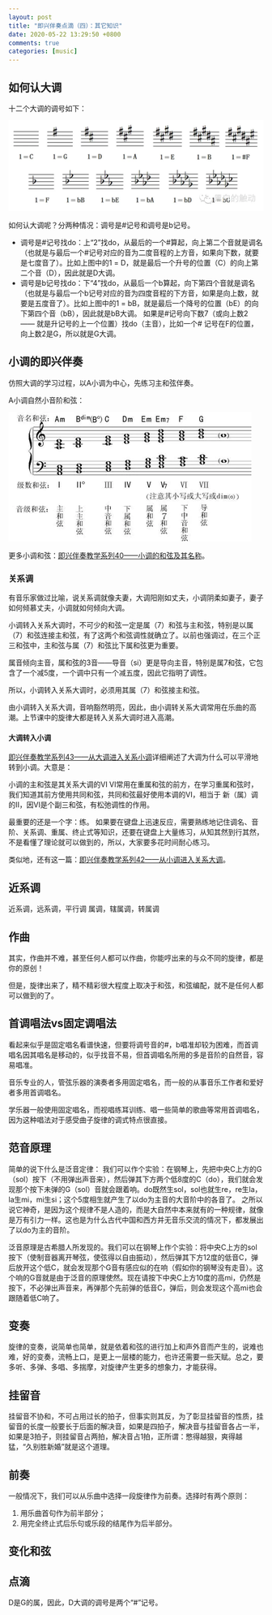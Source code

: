 ```yaml
---
layout: post
title: "即兴伴奏点滴（四）：其它知识"
date: 2020-05-22 13:29:50 +0800
comments: true
categories: [music]
---
```



<!-- more -->

## 如何认大调
十二个大调的调号如下：

![十二个大调调号](/images/十二个大调调号.webp)

如何认大调呢？分两种情况：调号是#记号和调号是b记号。

* 调号是#记号找do：上“2”找do，从最后的一个#算起，向上第二个音就是调名（也就是与最后一个#记号对应的音为二度音程的上方音，如果向下数，就要是七度音了）。比如上图中的1 = D，就是最后一个升号的位置（C）的向上第二个音（D），因此就是D大调。
* 调号是b记号找do：下“4”找do，从最后一个b算起，向下第四个音就是调名（也就是与最后一个b记号对应的音为四度音程的下方音，如果是向上数，就要是五度音了）。比如上图中的1 = bB，就是最后一个降号的位置（bE）的向下第四个音（bB），因此就是bB大调。
如果是#记号向下数7（或向上数2 —— 就是升记号的上一个位置）找do（主音），比如一个# 记号在F的位置，向上数2是G，所以就是G大调。

## 小调的即兴伴奏

仿照大调的学习过程，以A小调为中心，先练习主和弦伴奏。

A小调自然小音阶和弦：

![A小调自然小音阶和弦](/images/A小调自然小音阶和弦.webp)

更多小调和弦：[即兴伴奏教学系列40——小调的和弦及其名称](https://www.douban.com/note/717496014/)。

### 关系调

有音乐家做过比喻，说关系调就像夫妻，大调阳刚如丈夫，小调阴柔如妻子，妻子如何倾慕丈夫，小调就如何倾向大调。

小调转入关系大调时，不可少的和弦一定是属（7）和弦与主和弦，特别是以属（7）和弦连接主和弦，有了这两个和弦调性就确立了。以前也强调过，在三个正三和弦中，主和弦与属（7）和弦比下属和弦更为重要。

属音倾向主音，属和弦的3音——导音（si）更是导向主音，特别是属7和弦，它包含了一个减5度，一个调中只有一个减五度，因此它指明了调性。

所以，小调转入关系大调时，必须用其属（7）和弦接主和弦。

由小调转入关系大调，音响豁然明亮，因此，由小调转关系大调常用在乐曲的高潮。上节课中的旋律大都是转入关系大调时进入高潮。

#### 大调转入小调
[即兴伴奏教学系列43——从大调进入关系小调](https://www.jianshu.com/p/[slug]?slug=d4c1fb4b47b3)详细阐述了大调为什么可以平滑地转到小调。大意是：

小调的主和弦是其关系大调的VI
VI常用在重属和弦的前方，在学习重属和弦时，我们知道其前方使用共同和弦，共同和弦最好使用本调的VI，相当于 新（属）调的II，因VI是个副三和弦，有松弛调性的作用。

最重要的还是一个字：练。
如果要在键盘上迅速反应，需要熟练地记住调名、音阶、关系调、重属、终止式等知识，还要在键盘上大量练习，从知其然到行其然，不是看懂了理论就可以做到的，所以，大家要多花时间耐心练习。

类似地，还有这一篇：[即兴伴奏教学系列42——从小调进入关系大调](https://www.douban.com/note/721683927/)。

## 近系调

近系调，远系调，平行调
属调，辖属调，转属调

## 作曲

其实，作曲并不难，甚至任何人都可以作曲，你能哼出来的与众不同的旋律，都是你的原创！

但是，旋律出来了，精不精彩很大程度上取决于和弦，和弦编配，就不是任何人都可以做到的了。

## 首调唱法vs固定调唱法
看起来似乎是固定唱名看谱快速，但要将调号音的#，b唱准却较为困难，而首调唱名因其唱名是移动的，似乎找音不易，但首调唱名所用的多是音阶的自然音，容易唱准。

音乐专业的人，管弦乐器的演奏者多用固定唱名，而一般的从事音乐工作者和爱好者多用首调唱名。

学乐器一般使用固定唱名，而视唱练耳训练、唱一些简单的歌曲等常用首调唱名，因为这种唱法对于感受曲子旋律的调式特点很直接。

## 范音原理
简单的说下什么是泛音定律：
我们可以作个实验：在钢琴上，先把中央C上方的G（sol）按下（不用弹出声音来），然后弹其下方两个低8度的C（do），我们就会发现那个按下未弹的G（sol）音就会跟着响。do既然生sol，sol也就生re，re生la，la生mi，mi生si；这个5度相生就产生了以do为主音的大音阶中的各音了。
之所以说它神奇，是因为这个规律不是人造的，而是大自然中本来就有的一种规律，就像是万有引力一样。这也是为什么古代中国和西方并无音乐交流的情况下，都发展出了以do为主的音阶。

泛音原理是古希腊人所发现的。我们可以在钢琴上作个实验：将中央C上方的sol按下（使制音器离开琴弦，使弦得以自由振动），然后弹其下方12度的低音C，弹后放开这个低C，就会发现那个G音有感应似的在响（假如你的钢琴没有走音）。这个响的G音就是由于泛音的原理使然。现在请按下中央C上方10度的高mi，仍然是按下，不必弹出声音来，再弹那个先前弹的低音C，弹后，则会发现这个高mi也会跟随着低C响了。



## 变奏
旋律的变奏，说简单也简单，就是依着和弦的进行加上和声外音而产生的，说难也难，好的变奏，流畅上口，是更上一层楼的能力，也许还需要一些天赋。总之，要多听、多弹、多唱、多揣摩，对旋律产生更多的想象力，才能获得。

## 挂留音
挂留音不协和，不可占用过长的拍子，但事实则其反，为了彰显挂留音的性质，挂留音的长度一般要长于后面的解决音，如果是四拍子，解决音与挂留音各占一半，如果是3拍子，则挂留音占两拍，解决音占1拍，正所谓：憋得越狠，爽得越猛，“久别胜新婚”就是这个道理。


## 前奏
一般情况下，我们可以从乐曲中选择一段旋律作为前奏。选择时有两个原则：

1. 用乐曲首句作为前半部分；
2. 用完全终止式后乐句或乐段的结尾作为后半部分。

## 变化和弦

## 点滴

D是G的属，因此，D大调的调号是两个“#”记号。